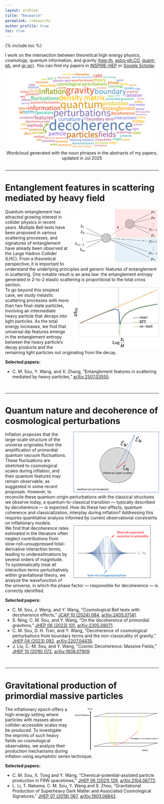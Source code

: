 ```yaml
---
layout: archive
title: "Research"
permalink: /research/
author_profile: true
toc: true
---
```

{% include toc %}

I work on the intersection between theoretical high energy physics, cosmology, quantum information, and gravity ([hep-th](https://arxiv.org/list/hep-th/recent), [astro-ph.CO](https://arxiv.org/list/astro-ph.CO/recent), [quant-ph](https://arxiv.org/list/quant-ph/recent), and [gr-qc](https://arxiv.org/list/gr-qc/recent)). You can find my papers in [INSPIRE-HEP](https://inspirehep.net/authors/1512636) or [Google Scholar](https://scholar.google.com/citations?user=YTBV9l4AAAAJ&hl=en).


<center>
    <img src="/images/wordcloud_research.png" width="500">
    <figcaption> Wordcloud generated with the noun phrases in the abstracts of my papers, updated in Jul 2025 </figcaption>
</center>

<br>

---

Entanglement features in scattering mediated by heavy field
======
<img src='/images/entanglement_scattering.png' style="float: right; padding-left:15px" width="280">
<div>
    Quantum entanglement has attracted growing interest in collider physics in recent years. Multiple Bell tests have been proposed in various scattering processes, and signatures of entanglement have already been observed at the Large Hadron Collider (LHC). From a theoretical perspective, it is important to understand the underlying principles and generic features of entanglement in scattering. One notable result is an area law: the entanglement entropy generated in 2-to-2 elastic scattering is proportional to the total cross section. 
</div>
<img src='/images/demo_dip_feature.png' style="float: right; padding-left:15px" width="280">
<div>
    To go beyond this simplest case, we study inelastic scattering processes with more than two final-state particles, involving an intermediate heavy particle that decays into light particles. As the total energy increases, we find that universal dip features emerge in the entanglement entropy between the heavy particle’s decay products and the remaining light particles not originating from the decay.
</div>


**Selected papers:**
* C. M. Sou, Y. Wang, and X. Zhang, “Entanglement features in scattering mediated by heavy particles,” [arXiv:2507.03555](https://arxiv.org/abs/2507.03555).

<br>


---

Quantum nature and decoherence of cosmological perturbations
======
<img src='/images/demo_system_environment.png' style="float: right; padding-left:15px" width="280">
<div>
    Inflation proposes that the large-scale structure of the universe originates from the amplification of primordial quantum vacuum fluctuations. These fluctuations are stretched to cosmological scales during inflation, and their quantum features may remain observable, as suggested in some recent proposals. However, to reconcile these quantum-origin perturbations with the classical structures we observe today, a quantum-to-classical transition — typically described by decoherence — is expected. How do these two effects, quantum coherence and classicalization, interplay during inflation? Addressing this requires quantitative analysis informed by current observational constraints on inflationary models.
</div>
<img src='/images/boundary_wavefunction.png' style="float: right; padding-left:15px" width="280">
<div>
    We find that decoherence rates estimated in the literature often neglect contributions from slow-roll–unsuppressed total-derivative interaction terms, leading to underestimations by several orders of magnitude. To systematically treat all interaction terms perturbatively within gravitational theory, we analyze the wavefunction of the universe, in which the phase factor — responsible for decoherence — is correctly identified.
</div>

**Selected papers:**
* C. M. Sou, J. Wang, and Y. Wang, "Cosmological Bell tests with decoherence effects," [JCAP 10 (2024) 084](https://doi.org/10.1088/1475-7516/2024/10/084), [arXiv:2405.07141](https://arxiv.org/abs/2405.07141).
* S. Ning, C. M. Sou, and Y. Wang, “On the decoherence of primordial gravitons,” [JHEP 06 (2023) 101](https://doi.org/10.1007/JHEP06(2023)101), [arXiv:2305.08071](https://arxiv.org/abs/2305.08071).
* C. M. Sou, D. H. Tran, and Y. Wang, “Decoherence of cosmological perturbations
from boundary terms and the non-classicality of gravity,” [JHEP 04 (2023) 092](https://doi.org/10.1007/JHEP04(2023)092), [arXiv:2207.04435](https://arxiv.org/abs/2207.04435).
* J. Liu, C.-M. Sou, and Y. Wang, “Cosmic Decoherence: Massive Fields,” [JHEP 10 (2016) 072](https://doi.org/10.1007/JHEP10(2016)072), [arXiv:1608.07909](https://arxiv.org/abs/1608.07909).

<br>

---

Gravitational production of primordial massive particles
======

<img src='/images/massive_particle.png' style="float: right; padding-left:15px" width="280">
<div>
    The inflationary epoch offers a high-energy setting where particles with masses above collider-accessible scales may be produced. To investigate the imprints of such heavy fields on cosmological observables, we analyze their production mechanisms during inflation using asymptotic series technique.
</div>

**Selected papers:**
* C. M. Sou, X. Tong and Y. Wang, “Chemical-potential-assisted particle production in FRW spacetimes,” [JHEP 06 (2021) 129](https://doi.org/10.1007/JHEP06(2021)129), [arXiv:2104.08772](https://arxiv.org/abs/2104.08772).
* L. Li, T. Nakama, C. M. Sou, Y. Wang and S. Zhou, “Gravitational Production of Superheavy Dark Matter and Associated Cosmological Signatures,” [JHEP 07 (2019) 067](https://doi.org/10.1007/JHEP07(2019)067), [arXiv:1903.08842](https://arxiv.org/abs/1903.08842).
